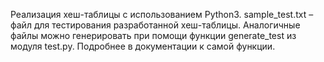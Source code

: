 Реализация хеш-таблицы с использованием Python3.
sample_test.txt – файл для тестирования разработанной хеш-таблицы. Аналогичные файлы можно генерировать при помощи функции generate_test из модуля test.py. Подробнее в документации к самой функции. 
